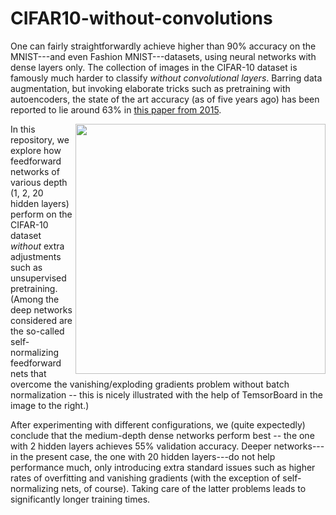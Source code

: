 # CIFAR10-without-convolutions

One can fairly straightforwardly achieve higher than 90% accuracy on the MNIST---and even Fashion MNIST---datasets, using neural networks with dense layers only. The 
collection of images in the CIFAR-10 dataset is famously much harder to classify *without convolutional layers*. Barring data augmentation, but invoking elaborate
tricks such as pretraining with autoencoders, the state of the art accuracy (as of five years ago) has been reported to lie around 63% in [this paper
from 2015](https://arxiv.org/abs/1511.02580). 

<img src="https://github.com/dprugby/CIFAR10-without-convolutions/blob/master/selu.png" align="right" width="400">

In this repository, we explore how feedforward networks of various depth (1, 2, 20 hidden layers) perform on the 
CIFAR-10 dataset *without* extra adjustments such as unsupervised pretraining. (Among the deep networks considered are the so-called self-normalizing feedforward  nets that overcome the vanishing/exploding gradients problem without batch normalization -- this is nicely illustrated with the help of TemsorBoard in the image to the right.)

After experimenting with different configurations, we (quite expectedly) conclude that 
the medium-depth dense networks perform best -- the one with 2 hidden layers achieves 55% validation accuracy. Deeper networks---in the present case, the one with 20 hidden layers---do not help performance much, only introducing extra standard issues such as higher rates of overfitting and vanishing gradients (with the exception of self-normalizing nets, of course). Taking care of the latter problems leads to significantly longer training times. 


